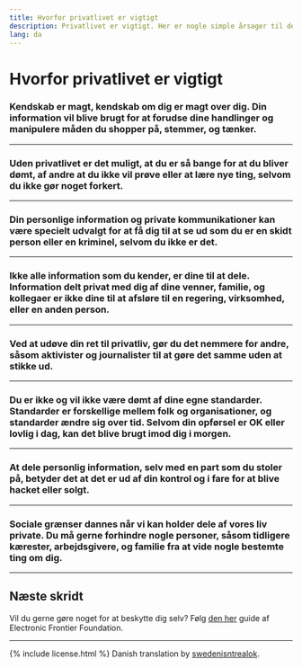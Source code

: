 ```yaml
---
title: Hvorfor privatlivet er vigtigt
description: Privatlivet er vigtigt. Her er nogle simple årsager til det.
lang: da
---
```


# Hvorfor privatlivet er vigtigt

### Kendskab er magt, kendskab om dig er magt over dig. Din information vil blive brugt for at forudse dine handlinger og manipulere måden du shopper på, stemmer, og tænker.

---
### Uden privatlivet er det muligt, at du er så bange for at du bliver dømt, af andre at du ikke vil prøve eller at lære nye ting, selvom du ikke gør noget forkert.

---
### Din personlige information og private kommunikationer kan være specielt udvalgt for at få dig til at se ud som du er en skidt person eller en kriminel, selvom du ikke er det.

---
### Ikke alle information som du kender, er dine til at dele. Information delt privat med dig af dine venner, familie, og kollegaer er ikke dine til at afsløre til en regering, virksomhed, eller en anden person.

---
### Ved at udøve din ret til privatliv, gør du det nemmere for andre, såsom aktivister og journalister til at gøre det samme uden at stikke ud.

---
### Du er ikke og vil ikke være dømt af dine egne standarder. Standarder er forskellige mellem folk og organisationer, og standarder ændre sig over tid. Selvom din opførsel er OK eller lovlig i dag, kan det blive brugt imod dig i morgen.

---
### At dele personlig information, selv med en part som du stoler på, betyder det at det er ud af din kontrol og i fare for at blive hacket eller solgt.

---
### Sociale grænser dannes når vi kan holder dele af vores liv private. Du må gerne forhindre nogle personer, såsom tidligere kærester, arbejdsgivere, og familie fra at vide nogle bestemte ting om dig.

-----

## Næste skridt
Vil du gerne gøre noget for at beskytte dig selv? Følg [den her](https://ssd.eff.org) guide af Electronic Frontier Foundation.

-----
{% include license.html %}
Danish translation by [swedenisntrealok](https://www.reddit.com/r/translator/comments/752qcf/english_any_translating_whyprivacymattersorg_a/do33mt9/).
